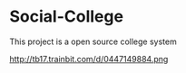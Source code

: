 Social-College
==============
This project is a open source college system 

http://tb17.trainbit.com/d/0447149884.png